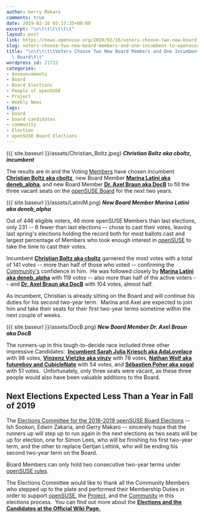 ```yaml
---
author: Gerry Makaro
comments: true
date: 2019-02-16 05:17:35+00:00
excerpt: "\n\t\t\t\t\t\t"
layout: post
link: https://news.opensuse.org/2019/02/16/voters-choose-two-new-board-members-and-one-incumbent-to-opensuse-board/
slug: voters-choose-two-new-board-members-and-one-incumbent-to-opensuse-board
title: "\n\t\t\t\tVoters Choose Two New Board Members and One Incumbent to openSUSE\
  \ Board\t\t"
wordpress_id: 21722
categories:
- Announcements
- Board
- Board Elections
- People of openSUSE
- Project
- Weekly News
tags:
- board
- board candidates
- community
- Election
- openSUSE Board Elections
---
```

({{ site.baseurl }}/assets/Christian_Boltz.jpeg) _**Christian Boltz aka cboltz, incumbent**_

The results are in and the Voting [Members](https://en.opensuse.org/openSUSE:Members) have chosen incumbent **[Christian Boltz aka cboltz](https://news.opensuse.org/2019/01/21/2018-2019-opensuse-board-elections-meet-incumbent-christian-boltz/)**, new Board Member [**Marina Latini aka deneb_alpha**](https://news.opensuse.org/2019/01/26/2018-2019-opensuse-board-elections-meet-marina-latini/), and new Board Member [**Dr. Axel Braun aka DocB**](https://news.opensuse.org/2019/01/22/21530/) to fill the three vacant seats on the [openSUSE Board](https://en.opensuse.org/openSUSE:Board) for the next two years.

({{ site.baseurl }}/assets/LatiniM.png) _**New Board Member Marina Latini aka deneb_alpha**_

Out of 446 eligible voters, 46 more openSUSE Members than last elections, only 231 -- 6 fewer than last elections -- chose to cast their votes, leaving last spring's elections holding the record both for most ballots cast and largest percentage of Members who took enough interest in [openSUSE](https://www.opensuse.org/) to take the time to cast their votes.

Incumbent **[Christian Boltz aka cboltz](https://news.opensuse.org/2019/01/21/2018-2019-opensuse-board-elections-meet-incumbent-christian-boltz/)** garnered the most votes with a total of 141 votes -- more than half of those who voted -- confirming the [Community's](https://en.opensuse.org/openSUSE:Members) confidence in him.  He was followed closely by [**Marina Latini aka deneb_alpha**](https://news.opensuse.org/2019/01/26/2018-2019-opensuse-board-elections-meet-marina-latini/) with 119 votes -- also more than half of the active voters -- and [**Dr. Axel Braun aka DocB**](https://news.opensuse.org/2019/01/22/21530/) with 104 votes, almost half.

As incumbent, Christian is already sitting on the Board and will continue his duties for his second two-year term.  Marina and Axel are expected to join him and take their seats for their first two-year terms sometime within the next couple of weeks.

({{ site.baseurl }}/assets/DocB.png) **_New Board Member Dr. Axel Braun aka DocB_**

The runners-up in this tough-to-decide race included three other impressive Candidates:  [**Incumbent Sarah Julia Kriesch aka AdaLovelace**](https://news.opensuse.org/2019/01/23/2018-2019-opensuse-board-elections-meet-incumbent-sarah-julia-kriesch/) with 98 votes, [**Vinzenz Vietzke aka vinzv**](https://news.opensuse.org/2019/01/25/2018-2019-opensuse-board-elections-meet-vinzenz-vietzke/) with 78 votes, [**Nathan Wolf aka futureboy and CubicleNate**](https://news.opensuse.org/2019/01/26/2018-2019-opensuse-board-elections-meet-nathan-wolf/) with 54 votes, and [**Sébastien Poher aka sogal**](https://news.opensuse.org/2019/01/24/2018-2019-opensuse-board-elections-meet-sebastien-poher/) with 51 votes.  Unfortunately, only three seats were vacant, as these three people would also have been valuable additions to the Board.


## Next Elections Expected Less Than a Year in Fall of 2019


The [Elections Committee for the 2018-2019 openSUSE Board Elections](mailto:election-officials@opensuse.org) -- Ish Sookun, Edwin Zakaria, and Gerry Makaro -- sincerely hope that the runners up will step up to run again in the next elections as two seats will be up for election, one for Simon Lees, who will be finishing his first two-year term, and the other to replace Gertjan Lettink, who will be ending his second two-year term on the Board.

Board Members can only hold two consecutive two-year terms under [openSUSE rules](https://en.opensuse.org/openSUSE:Board_election_rules).

The Elections Committee would like to thank all the Community Members who stepped up to the plate and performed their Membership Duties in order to support [openSUSE](https://www.opensuse.org/), the [Project](https://en.opensuse.org/Portal:Project), and the [Community](https://en.opensuse.org/openSUSE:Members) in this elections process.  You can find out more about the [**Elections and the Candidates at the Official Wiki Page.**](https://en.opensuse.org/openSUSE:Board_election)

		
